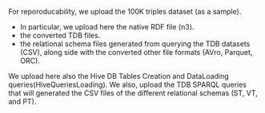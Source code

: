 For reporoducability, we upload the 100K triples dataset (as a sample). 
- In particular, we upload here the native RDF file (n3).
- the converted TDB files.
- the relational schema files generated from querying the TDB datasets (CSV), along side with the converted other file formats (AVro, Parquet, ORC).

We upload here also the Hive DB Tables Creation and DataLoading queries(HiveQueriesLoading). We also, upload the TDB SPARQL queries that will generated the CSV files of the different relational schemas (ST, VT, and PT).

